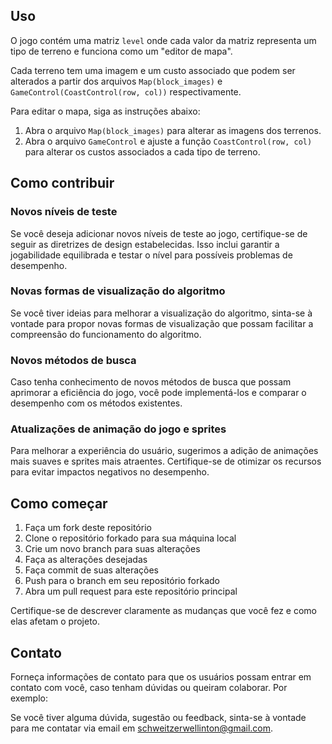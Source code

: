 ## Uso

O jogo contém uma matriz `level` onde cada valor da matriz representa um tipo de terreno e funciona como um "editor de mapa". 

Cada terreno tem uma imagem e um custo associado que podem ser alterados a partir dos arquivos `Map(block_images)` e `GameControl(CoastControl(row, col))` respectivamente.

Para editar o mapa, siga as instruções abaixo:

1. Abra o arquivo `Map(block_images)` para alterar as imagens dos terrenos.
2. Abra o arquivo `GameControl` e ajuste a função `CoastControl(row, col)` para alterar os custos associados a cada tipo de terreno.

## Como contribuir

### Novos níveis de teste
Se você deseja adicionar novos níveis de teste ao jogo, certifique-se de seguir as diretrizes de design estabelecidas. Isso inclui garantir a jogabilidade equilibrada e testar o nível para possíveis problemas de desempenho.

### Novas formas de visualização do algoritmo
Se você tiver ideias para melhorar a visualização do algoritmo, sinta-se à vontade para propor novas formas de visualização que possam facilitar a compreensão do funcionamento do algoritmo.

### Novos métodos de busca
Caso tenha conhecimento de novos métodos de busca que possam aprimorar a eficiência do jogo, você pode implementá-los e comparar o desempenho com os métodos existentes.

### Atualizações de animação do jogo e sprites
Para melhorar a experiência do usuário, sugerimos a adição de animações mais suaves e sprites mais atraentes. Certifique-se de otimizar os recursos para evitar impactos negativos no desempenho.

## Como começar

1. Faça um fork deste repositório
2. Clone o repositório forkado para sua máquina local
3. Crie um novo branch para suas alterações
4. Faça as alterações desejadas
5. Faça commit de suas alterações
6. Push para o branch em seu repositório forkado
7. Abra um pull request para este repositório principal

Certifique-se de descrever claramente as mudanças que você fez e como elas afetam o projeto.


## Contato

Forneça informações de contato para que os usuários possam entrar em contato com você, caso tenham dúvidas ou queiram colaborar. Por exemplo:

Se você tiver alguma dúvida, sugestão ou feedback, sinta-se à vontade para me contatar via email em [schweitzerwellinton@gmail.com](mailto:schweitzerwellinton@gmail.com).
